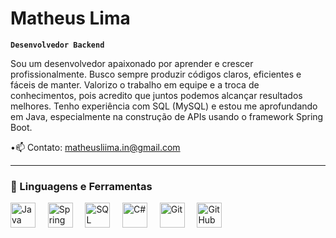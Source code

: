 # Matheus Lima

**`Desenvolvedor Backend`**

Sou um desenvolvedor apaixonado por aprender e crescer profissionalmente. Busco sempre produzir códigos claros, eficientes e fáceis de manter.
Valorizo o trabalho em equipe e a troca de conhecimentos, pois acredito que juntos podemos alcançar resultados melhores. Tenho experiência com SQL (MySQL) e estou me aprofundando em Java, especialmente na construção de APIs usando o framework Spring Boot.

•📫 Contato: [matheusliima.in@gmail.com](mailto:matheusliima.in@gmail.com)

---

### 🧰 Linguagens e Ferramentas

<p align="left">
  <img src="https://cdn.jsdelivr.net/gh/devicons/devicon/icons/java/java-original.svg" alt="Java" width="40" height="40"/> &nbsp;&nbsp;&nbsp;
  <img src="https://cdn.jsdelivr.net/gh/devicons/devicon/icons/spring/spring-original.svg" alt="Spring Boot" width="40" height="40"/> &nbsp;&nbsp;&nbsp;
  <img src="https://cdn.jsdelivr.net/gh/devicons/devicon/icons/postgresql/postgresql-original-wordmark.svg" alt="SQL" width="40" height="40"/> &nbsp;&nbsp;&nbsp;
  <img src="https://cdn.jsdelivr.net/gh/devicons/devicon/icons/csharp/csharp-original.svg" alt="C#" width="40" height="40"/> &nbsp;&nbsp;&nbsp;
  <img src="https://cdn.jsdelivr.net/gh/devicons/devicon/icons/git/git-original.svg" alt="Git" width="40" height="40"/> &nbsp;&nbsp;&nbsp;
  <img src="https://cdn.jsdelivr.net/gh/devicons/devicon/icons/github/github-original-wordmark.svg" alt="GitHub" width="40" height="40"/>
</p>
